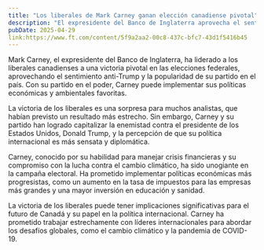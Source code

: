 ```yaml
---
title: "Los liberales de Mark Carney ganan elección canadiense pivotal"
description: "El expresidente del Banco de Inglaterra aprovecha el sentimiento anti-Trump para asegurar una mayoría para su partido."
pubDate: 2025-04-29
link:https://www.ft.com/content/5f9a2aa2-00c8-437c-bfc7-43d1f5416b45
---
```


Mark Carney, el expresidente del Banco de Inglaterra, ha liderado a los liberales canadienses a una victoria pivotal en las elecciones federales, aprovechando el sentimiento anti-Trump y la popularidad de su partido en el país. Con su partido en el poder, Carney puede implementar sus políticas económicas y ambientales favoritas.

La victoria de los liberales es una sorpresa para muchos analistas, que habían previsto un resultado más estrecho. Sin embargo, Carney y su partido han logrado capitalizar la enemistad contra el presidente de los Estados Unidos, Donald Trump, y la percepción de que su política internacional es más sensata y diplomática.

Carney, conocido por su habilidad para manejar crisis financieras y su compromiso con la lucha contra el cambio climático, ha sido unogiante en la campaña electoral. Ha prometido implementar políticas económicas más progresistas, como un aumento en la tasa de impuestos para las empresas más grandes y una mayor inversión en educación y sanidad.

La victoria de los liberales puede tener implicaciones significativas para el futuro de Canadá y su papel en la política internacional. Carney ha prometido trabajar estrechamente con líderes internacionales para abordar los desafíos globales, como el cambio climático y la pandemia de COVID-19.